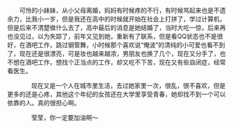 <div id="sina_keyword_ad_area2" class="articalContent  ">
			<div STYLE="text-indent: 2em;">
可怜的小妹妹，从小父母离婚，妈妈有时候疼的不行，有时候骂起来也是不遗余力，比我小一岁，但是我还在高中的时候就开始在社会上打拼了，学过计算机，但是后来不清楚做什么去了，高中最后的消息是她结婚了，当时大吃一惊，后来再也没见过，以为失踪了，前年又见到她，重新有了联系，但是看QQ状态也不是很好，在酒吧工作，跳过钢管舞，小时候那个喜欢说“俺波”的清纯的小可爱也看不到了，现在还是很漂亮，可是妆也越来越浓，男朋友也换了几个，现在又分手了，也不想在酒吧工作，想找个正当点的工作，却又吃不下苦，现在又有些自闭症，经常看医生。<br />

&nbsp;<wbr>&nbsp;<wbr>&nbsp;<wbr>&nbsp;<wbr>&nbsp;<wbr>&nbsp;<wbr>&nbsp;<wbr>
现在又是一个人在城市里生活，去过她家里一次，很乱，很不喜欢，但是更多的还是心疼，其他这个年纪的女孩还在大学里享受青春，她却找不到一个可以依靠的人。真的很担心啊。<br />

&nbsp;<wbr>&nbsp;<wbr>&nbsp;<wbr>&nbsp;<wbr>&nbsp;<wbr>&nbsp;<wbr>
莹莹，你一定要加油啊～<br />
<br /></DIV>							
		</div>